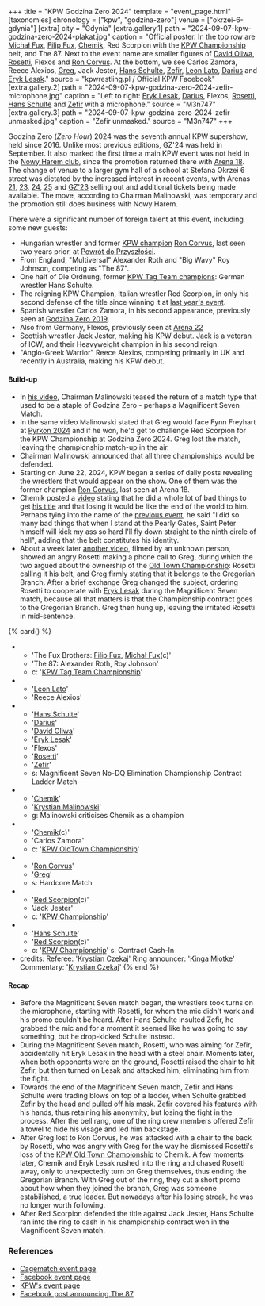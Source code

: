 +++
title = "KPW Godzina Zero 2024"
template = "event_page.html"
[taxonomies]
chronology = ["kpw", "godzina-zero"]
venue = ["okrzei-6-gdynia"]
[extra]
city = "Gdynia"
[extra.gallery.1]
path = "2024-09-07-kpw-godzina-zero-2024-plakat.jpg"
caption = "Official poster. In the top row are [Michał Fux](@/w/michal-fux.md), [Filip Fux](@/w/filip-fux.md), [Chemik](@/w/chemik.md), Red Scorpion with the [KPW Championship](@/c/kpw-championship.md) belt, and The 87. Next to the event name are smaller figures of [David Oliwa](@/w/david-oliwa.md), [Rosetti](@/w/rosetti.md), Flexos and [Ron Corvus](@/w/ron-corvus.md). At the bottom, we see Carlos Zamora, Reece Alexios, [Greg](@/w/greg.md), Jack Jester, [Hans Schulte](@/w/hans-schulte.md), [Zefir](@/w/zefir.md), [Leon Lato](@/w/leon-lato.md), [Darius](@/w/darius.md) and [Eryk Lesak](@/w/eryk-lesak.md)."
source = "kpwrestling.pl / Official KPW Facebook"
[extra.gallery.2]
path = "2024-09-07-kpw-godzina-zero-2024-zefir-microphone.jpg"
caption = "Left to right: [Eryk Lesak](@/w/eryk-lesak.md), [Darius](@/w/darius.md), Flexos, [Rosetti](@/w/rosetti.md), [Hans Schulte](@/w/hans-schulte.md) and [Zefir](@/w/zefir.md) with a microphone."
source = "M3n747"
[extra.gallery.3]
path = "2024-09-07-kpw-godzina-zero-2024-zefir-unmasked.jpg"
caption = "Zefir unmasked."
source = "M3n747"
+++

Godzina Zero (_Zero Hour_) 2024 was the seventh annual KPW supershow, held since 2016.
Unlike most previous editions, GZ'24 was held in September.
It also marked the first time a main KPW event was not held in the [Nowy Harem club](@/v/atlantic-nh-gdynia.md), since the promotion returned there with [Arena 18](@/e/kpw/2022-03-18-kpw-arena-18-powrot-do-przyszlosci.md).
The change of venue to a larger gym hall of a school at Stefana Okrzei 6 street was dictated by the increased interest in recent events, with Arenas [21](@/e/kpw/2023-02-24-kpw-arena-21.md), [23](@/e/kpw/2023-11-24-kpw-arena-23.md), [24](@/e/kpw/2024-02-16-kpw-arena-24-zagrozenie-lawinowe.md), [25](@/e/kpw/2024-05-17-kpw-arena-25.md) and [GZ'23](@/e/kpw/2023-08-18-kpw-godzina-zero-2023.md) selling out and additional tickets being made available.
The move, according to Chairman Malinowski, was temporary and the promotion still does business with Nowy Harem.

There were a significant number of foreign talent at this event, including some new guests:

* Hungarian wrestler and former [KPW champion](@/c/kpw-championship.md) [Ron Corvus](@/w/ron-corvus.md), last seen two years prior, at [Powrót do Przyszłości](@/e/kpw/2022-03-18-kpw-arena-18-powrot-do-przyszlosci.md).
* From England, "Multiversal" Alexander Roth and "Big Wavy" Roy Johnson, competing as "The 87".
* One half of Die Ordnung, former [KPW Tag Team champions](@/c/kpw-tag-team-championship.md): German wrestler Hans Schulte.
* The reigning KPW Champion, Italian wrestler Red Scorpion, in only his second defense of the title since winning it at [last year's event](@/e/kpw/2023-08-18-kpw-godzina-zero-2023.md).
* Spanish wrestler Carlos Zamora, in his second appearance, previously seen at [Godzina Zero 2019](@/e/kpw/2019-08-17-kpw-godzina-zero-2019.md).
* Also from Germany, Flexos, previously seen at [Arena 22](@/e/kpw/2023-05-19-kpw-arena-22.md)
* Scottish wrestler Jack Jester, making his KPW debut. Jack is a veteran of ICW, and their Heavyweight champion in his second reign.
* "Anglo-Greek Warrior" Reece Alexios, competing primarily in UK and recently in Australia, making his KPW debut.

#### Build-up

* In [his video][malinowski-video], Chairman Malinowski teased the return of a match type that used to be a staple of Godzina Zero - perhaps a Magnificent Seven Match.
* In the same video Malinowski stated that Greg would face Fynn Freyhart at [Pyrkon 2024](@/e/kpw/2024-06-15-kpw-pyrkon-2024.md) and if he won, he'd get to challenge Red Scorpion for the KPW Championship at Godzina Zero 2024. Greg lost the match, leaving the championship match-up in the air.
* Chairman Malinowski announced that all three championships would be defended.
* Starting on June 22, 2024, KPW began a series of daily posts revealing the wrestlers that would appear on the show. One of them was the former champion [Ron Corvus](@/w/ron-corvus.md), last seen at Arena 18.
* Chemik posted a [video][chemik-video] stating that he did a whole lot of bad things to get [his title](@/c/kpw-old-town-championship.md) and that losing it would be like the end of the world to him. Perhaps tying into the name of the [previous event](@/e/kpw/2024-05-17-kpw-arena-25.md), he said "I did so many bad things that when I stand at the Pearly Gates, Saint Peter himself will kick my ass so hard I'll fly down straight to the ninth circle of hell", adding that the belt constitutes his identity.
* About a week later [another video][rosetti-video], filmed by an unknown person, showed an angry Rosetti making a phone call to Greg, during which the two argued about the ownership of the [Old Town Championship](@/c/kpw-old-town-championship.md): Rosetti calling it his belt, and Greg firmly stating that it belongs to the Gregorian Branch. After a brief exchange Greg changed the subject, ordering Rosetti to cooperate with [Eryk Lesak](@/w/eryk-lesak.md) during the Magnificent Seven match, because all that matters is that the Championship contract goes to the Gregorian Branch. Greg then hung up, leaving the irritated Rosetti in mid-sentence.

{% card() %}
- - 'The Fux Brothers: [Filip Fux](@/w/filip-fux.md), [Michał Fux](@/w/michal-fux.md)(c)'
  - 'The 87: Alexander Roth, Roy Johnson'
  - c: '[KPW Tag Team Championship](@/c/kpw-tag-team-championship.md)'
- - '[Leon Lato](@/w/leon-lato.md)'
  - 'Reece Alexios'
- - '[Hans Schulte](@/w/hans-schulte.md)'
  - '[Darius](@/w/darius.md)'
  - '[David Oliwa](@/w/david-oliwa.md)'
  - '[Eryk Lesak](@/w/eryk-lesak.md)'
  - 'Flexos'
  - '[Rosetti](@/w/rosetti.md)'
  - '[Zefir](@/w/zefir.md)'
  - s: Magnificent Seven No-DQ Elimination Championship Contract Ladder Match
- - '[Chemik](@/w/chemik.md)'
  - '[Krystian Malinowski](@/w/krystian-malinowski.md)'
  - g: Malinowski criticises Chemik as a champion
- - '[Chemik](@/w/chemik.md)(c)'
  - 'Carlos Zamora'
  - c: '[KPW OldTown Championship](@/c/kpw-old-town-championship.md)'
- - '[Ron Corvus](@/w/ron-corvus.md)'
  - '[Greg](@/w/greg.md)'
  - s: Hardcore Match
- - '[Red Scorpion](@/w/red-scorpion.md)(c)'
  - 'Jack Jester'
  - c: '[KPW Championship](@/c/kpw-championship.md)'
- - '[Hans Schulte](@/w/hans-schulte.md)'
  - '[Red Scorpion](@/w/red-scorpion.md)(c)'
  - c: '[KPW Championship](@/c/kpw-championship.md)'
    s: Contract Cash-In
- credits:
    Referee: '[Krystian Czekaj](@/w/krystian-czekaj.md)'
    Ring announcer: '[Kinga Miotke](@/w/kinga-miotke.md)'
    Commentary: '[Krystian Czekaj](@/w/krystian-czekaj.md)'
{% end %}

#### Recap

* Before the Magnificent Seven match began, the wrestlers took turns on the microphone, starting with Rosetti, for whom the mic didn't work and his promo couldn't be heard.
  After Hans Schulte insulted Zefir, he grabbed the mic and for a moment it seemed like he was going to say something, but he drop-kicked Schulte instead.
* During the Magnificent Seven match, Rosetti, who was aiming for Zefir, accidentally hit Eryk Lesak in the head with a steel chair. Moments later, when both opponents were on the ground, Rosetti raised the chair to hit Zefir, but then turned on Lesak and attacked him, eliminating him from the fight.
* Towards the end of the Magnificent Seven match, Zefir and Hans Schulte were trading blows on top of a ladder, when Schulte grabbed Zefir by the head and pulled off his mask. Zefir covered his features with his hands, thus retaining his anonymity, but losing the fight in the process. After the bell rang, one of the ring crew members offered Zefir a towel to hide his visage and led him backstage.
* After Greg lost to Ron Corvus, he was attacked with a chair to the back by Rosetti, who was angry with Greg for the way he dismissed Rosetti's loss of the [KPW Old Town Championship](@/c/kpw-old-town-championship.md) to Chemik.
  A few moments later, Chemik and Eryk Lesak rushed into the ring and chased Rosetti away, only to unexpectedly turn on Greg themselves, thus ending the Gregorian Branch.
  With Greg out of the ring, they cut a short promo about how when they joined the branch, Greg was someone estabilished, a true leader. But nowadays after his losing streak, he was no longer worth following.
* After Red Scorpion defended the title against Jack Jester, Hans Schulte ran into the ring to cash in his championship contract won in the Magnificent Seven match.

### References

* [Cagematch event page](https://www.cagematch.net/?id=1&nr=397161)
* [Facebook event page](https://www.facebook.com/events/1031987541820081/)
* [KPW's event page](https://kpwrestling.pl/events/kpw-godzina-zero-2024/)
* [Facebook post announcing The 87](https://www.facebook.com/kpwrestling/posts/pfbid033YGbDVKzLTZneghCm8eWyJXLbcV651TKT4qaKUu8fhaMDKv9X56zXZ4zDmhTVqkAl)

[malinowski-video]: https://www.youtube.com/watch?v=dZ1HmSC_iqs
[chemik-video]: https://www.youtube.com/watch?v=nJ23NvOAGCM
[rosetti-video]: https://www.youtube.com/watch?v=ddDugsVF4g0
